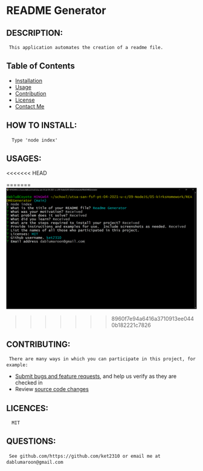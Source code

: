 # README Generator 

## DESCRIPTION: 
	 This application automates the creation of a readme file. 

## Table of Contents
- [Installation](#installation)
- [Usage](#usages)
- [Contribution](#contributing)
- [License](#license)
- [Contact Me](#ghUsername) 

## HOW TO INSTALL: 
	  Type 'node index' 

## USAGES: 
<<<<<<< HEAD
  
=======
![README Generator](images/ReadMeScreen.png) 
>>>>>>> 8960f7e94a6416a3710913ee0440b182221c7826

## CONTRIBUTING: 
	 There are many ways in which you can participate in this project, for example:

* [Submit bugs and feature requests](https://github.com/ket2310/READMEGenerator/issues), and help us verify as they are checked in
* Review [source code changes](https://github.com/ket2310/READMEGenerator/pulls)
 

## LICENCES: 
	  MIT 

## QUESTIONS: 
	 See github.com/https://github.com/ket2310 or email me at dablumaroon@gmail.com 

